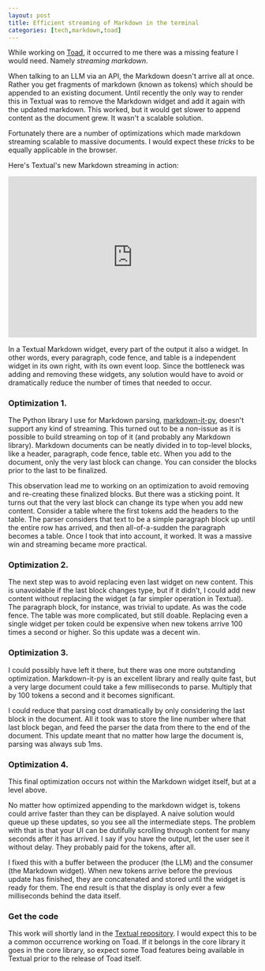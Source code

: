 ```yaml
---
layout: post
title: Efficient streaming of Markdown in the terminal
categories: [tech,markdown,toad]
---
```



While working on [Toad](../announcing-toad/), it occurred to me there was a missing feature I would need.
Namely *streaming markdown*.
 
When talking to an LLM via an API, the Markdown doesn't arrive all at once.
Rather you get fragments of markdown (known as tokens) which should be appended to an existing document.
Until recently the only way to render this in Textual was to remove the Markdown widget and add it again with the updated markdown.
This worked, but it would get slower to append content as the document grew.
It wasn't a scalable solution.

Fortunately there are a number of optimizations which made markdown streaming scalable to massive documents.
I would expect these *tricks* to be equally applicable in the browser.

Here's Textual's new Markdown streaming in action:

<iframe width="100%" style="aspect-ratio: 1512 / 982;"  src="https://www.youtube.com/embed/PzkOAkvtF40" title="" frameborder="0" allow="accelerometer; autoplay; clipboard-write; encrypted-media; gyroscope; picture-in-picture; web-share" referrerpolicy="strict-origin-when-cross-origin" allowfullscreen></iframe>

In a Textual Markdown widget, every part of the output it also a widget.
In other words, every paragraph, code fence, and table is a independent widget in its own right, with its own event loop.
Since the bottleneck was adding and removing these widgets, any solution would have to avoid or dramatically reduce the number of times that needed to occur.

### Optimization 1.

The Python library I use for Markdown parsing, [markdown-it-py](https://markdown-it-py.readthedocs.io/en/latest/), doesn't support any kind of streaming.
This turned out to be a non-issue as it is possible to build streaming on top of it (and probably any Markdown library).
Markdown documents can be neatly divided in to top-level blocks, like a header, paragraph, code fence, table etc.
When you add to the document, only the very last block can change.
You can consider the blocks prior to the last to be finalized.

This observation lead me to working on an optimization to avoid removing and re-creating these finalized blocks.
But there was a sticking point.
It turns out that the very last block can change its type when you add new content.
Consider a table where the first tokens add the headers to the table.
The parser considers that text to be a simple paragraph block up until the entire row has arrived, and then all-of-a-sudden the paragraph becomes a table.
Once I took that into account, it worked.
It was a massive win and streaming became more practical.

### Optimization 2.

The next step was to avoid replacing even last widget on new content.
This is unavoidable if the last block changes type, but if it didn't, I could add new content without replacing the widget (a far simpler operation in Textual).
The paragraph block, for instance, was trivial to update.
As was the code fence.
The table was more complicated, but still doable.
Replacing even a single widget per token could be expensive when new tokens arrive 100 times a second or higher.
So this update was a decent win.

### Optimization 3.

I could possibly have left it there, but there was one more outstanding optimization.
Markdown-it-py is an excellent library and really quite fast, but a very large document could take a few milliseconds to parse.
Multiply that by 100 tokens a second and it becomes significant.

I could reduce that parsing cost dramatically by only considering the last block in the document.
All it took was to store the line number where that last block began, and feed the parser the data from there to the end of the document.
This update meant that no matter how large the document is, parsing was always sub 1ms.

### Optimization 4.

This final optimization occurs not within the Markdown widget itself, but at a level above.

No matter how optimized appending to the markdown widget is, tokens could arrive faster than they can be displayed.
A naive solution would queue up these updates, so you see all the intermediate steps.
The problem with that is that your UI can be dutifully scrolling through content for many seconds after it has arrived.
I say if you have the output, let the user see it without delay.
They probably paid for the tokens, after all.

I fixed this with a buffer between the producer (the LLM) and the consumer (the Markdown widget).
When new tokens arrive before the previous update has finished, they are concatenated and stored until the widget is ready for them.
The end result is that the display is only ever a few milliseconds behind the data itself.

### Get the code

This work will shortly land in the [Textual repository](https://github.com/textualize/textual).
I would expect this to be a common occurrence working on Toad.
If it belongs in the core library it goes in the core library, so expect some Toad features being available in Textual prior to the release of Toad itself.



